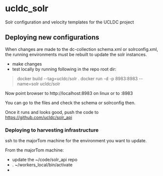 ucldc_solr
==========

Solr configuration and velocity templates for the UCLDC project

Deploying new configurations
----------------------------

When changes are made to the dc-collection schema.xml or solrconfig.xml, the
running environments must be rebuilt to update the solr instances.

- make changes
- test locally by running following in the repo root dir:

> docker build --tag=ucldc/solr .
> docker run -d -p 8983:8983 --name=solr ucldc/solr

Now point browser to http://localhost:8983 on linux or to <boot2docker ip>:8983

You can go to the files and check the schema or solrconfig then.

Once it runs and looks good, push the code to https://github.com/ucldc/solr_api

### Deploying to harvesting infrastructure

ssh to the majorTom machine for the environment you want to update.

From the majorTom machine:

- update the ~/code/solr_api repo
- . ~/workers_local/bin/activate
- 

